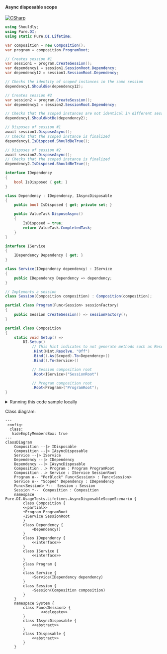 #### Async disposable scope

[![CSharp](https://img.shields.io/badge/C%23-code-blue.svg)](../tests/Pure.DI.UsageTests/Lifetimes/AsyncDisposableScopeScenario.cs)


```c#
using Shouldly;
using Pure.DI;
using static Pure.DI.Lifetime;

var composition = new Composition();
var program = composition.ProgramRoot;

// Creates session #1
var session1 = program.CreateSession();
var dependency1 = session1.SessionRoot.Dependency;
var dependency12 = session1.SessionRoot.Dependency;

// Checks the identity of scoped instances in the same session
dependency1.ShouldBe(dependency12);

// Creates session #2
var session2 = program.CreateSession();
var dependency2 = session2.SessionRoot.Dependency;

// Checks that the scoped instances are not identical in different sessions
dependency1.ShouldNotBe(dependency2);

// Disposes of session #1
await session1.DisposeAsync();
// Checks that the scoped instance is finalized
dependency1.IsDisposed.ShouldBeTrue();

// Disposes of session #2
await session2.DisposeAsync();
// Checks that the scoped instance is finalized
dependency2.IsDisposed.ShouldBeTrue();

interface IDependency
{
    bool IsDisposed { get; }
}

class Dependency : IDependency, IAsyncDisposable
{
    public bool IsDisposed { get; private set; }

    public ValueTask DisposeAsync()
    {
        IsDisposed = true;
        return ValueTask.CompletedTask;
    }
}

interface IService
{
    IDependency Dependency { get; }
}

class Service(IDependency dependency) : IService
{
    public IDependency Dependency => dependency;
}

// Implements a session
class Session(Composition composition) : Composition(composition);

partial class Program(Func<Session> sessionFactory)
{
    public Session CreateSession() => sessionFactory();
}

partial class Composition
{
    static void Setup() =>
        DI.Setup()
            // This hint indicates to not generate methods such as Resolve
            .Hint(Hint.Resolve, "Off")
            .Bind().As(Scoped).To<Dependency>()
            .Bind().To<Service>()

            // Session composition root
            .Root<IService>("SessionRoot")

            // Program composition root
            .Root<Program>("ProgramRoot");
}
```

<details>
<summary>Running this code sample locally</summary>

- Make sure you have the [.NET SDK 9.0](https://dotnet.microsoft.com/en-us/download/dotnet/9.0) or later is installed
- Create a net9.0 (or later) console application
- Add references to NuGet packages
  - [Pure.DI](https://www.nuget.org/packages/Pure.DI)
  - [Shouldly](https://www.nuget.org/packages/Shouldly)
- Copy the example code into the _Program.cs_ file

You are ready to run the example!

</details>


Class diagram:

```mermaid
---
 config:
  class:
   hideEmptyMembersBox: true
---
classDiagram
	Composition --|> IDisposable
	Composition --|> IAsyncDisposable
	Service --|> IService
	Dependency --|> IDependency
	Dependency --|> IAsyncDisposable
	Composition ..> Program : Program ProgramRoot
	Composition ..> Service : IService SessionRoot
	Program o-- "PerBlock" FuncᐸSessionᐳ : FuncᐸSessionᐳ
	Service o-- "Scoped" Dependency : IDependency
	FuncᐸSessionᐳ *--  Session : Session
	Session *--  Composition : Composition
	namespace Pure.DI.UsageTests.Lifetimes.AsyncDisposableScopeScenario {
		class Composition {
		<<partial>>
		+Program ProgramRoot
		+IService SessionRoot
		}
		class Dependency {
			+Dependency()
		}
		class IDependency {
			<<interface>>
		}
		class IService {
			<<interface>>
		}
		class Program {
		}
		class Service {
			+Service(IDependency dependency)
		}
		class Session {
			+Session(Composition composition)
		}
	}
	namespace System {
		class FuncᐸSessionᐳ {
				<<delegate>>
		}
		class IAsyncDisposable {
			<<abstract>>
		}
		class IDisposable {
			<<abstract>>
		}
	}
```

